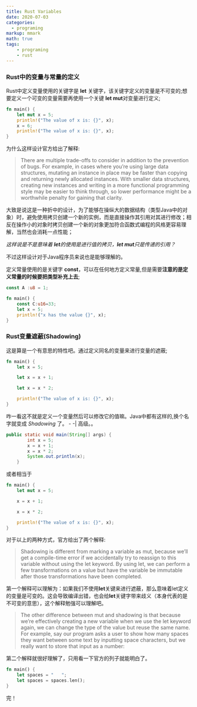 ```yaml
---
title: Rust Variables
date: 2020-07-03
categories:
  - programing
markup: mmark
math: true
tags:
    - programing
    - rust
---
```


### Rust中的变量与常量的定义

Rust中定义变量使用的关键字是 **let** 关键字，该关键字定义的变量是不可变的;想要定义一个可变的变量需要再使用一个关键 **let mut**对变量进行定义;

```rust
fn main() {
    let mut x = 5;
    println!("The value of x is: {}", x);
    x = 6;
    println!("The value of x is: {}", x);
}
```

为什么这样设计官方给出了解释:

> There are multiple trade-offs to consider in addition to the prevention of bugs. For example, in cases where you’re using large data structures, mutating an instance in place may be faster than copying and returning newly allocated instances. With smaller data structures, creating new instances and writing in a more functional programming style may be easier to think through, so lower performance might be a worthwhile penalty for gaining that clarity.

大致是说这是一种折中的设计，为了能够在操纵大的数据结构（类型Java中的对象）时，避免使用拷贝创建一个新的实例，而是直接操作其引用对其进行修改；相反在操作小的对象时拷贝创建一个新的对象更加符合函数式编程的风格更容易理解，当然也会消耗一点性能；

*这样说是不是意味着 **let**的使用是进行值的拷贝，**let mut**只是传递的引用？*

不过这样设计对于Java程序员来说也是能够理解的。

定义常量使用的是关键字 **const**，可以在任何地方定义常量,但是需要**注意的是定义常量的时候要把类型补充上去**;

```rust
const A :u8 = 1;

fn main() {
    const C:u16=33;
    let x = 5;
    println!("x has the value {}", x);
}
```

### Rust变量遮蔽(Shadowing)

这是算是一个有意思的特性吧。通过定义同名的变量来进行变量的遮蔽;

```rust
fn main() {
    let x = 5;

    let x = x + 1;

    let x = x * 2;

    println!("The value of x is: {}", x);
}
```

咋一看这不就是定义一个变量然后可以修改它的值嘛。Java中都有这样的,换个名字就变成 *Shadowing* 了。 - -| 高级。。

```java
public static void main(String[] args) {
        int x = 5;
        x = x + 1;
        x = x * 2;
        System.out.println(x);
    }
```

或者相当于

```rust
fn main() {
    let mut x = 5;

    x = x + 1;

    x = x * 2;

    println!("The value of x is: {}", x);
}
```
对于以上的两种方式，官方给出了两个解释:

>Shadowing is different from marking a variable as mut, because we’ll get a compile-time error if we accidentally try to reassign to this variable without using the let keyword. By using let, we can perform a few transformations on a value but have the variable be immutable after those transformations have been completed.

第一个解释可以理解为：如果我们不使用**let**关键来进行遮蔽，那么意味着let定义的变量是可变的。这会导致编译出错，也会给**let**关键字带来歧义（本身代表的是不可变的意思），这个解释勉强可以理解吧。

>The other difference between mut and shadowing is that because we’re effectively creating a new variable when we use the let keyword again, we can change the type of the value but reuse the same name. For example, say our program asks a user to show how many spaces they want between some text by inputting space characters, but we really want to store that input as a number:

第二个解释就很好理解了，只用看一下官方的列子就能明白了。

```rust
fn main() {
    let spaces = "   ";
    let spaces = spaces.len();
}
```

完！
